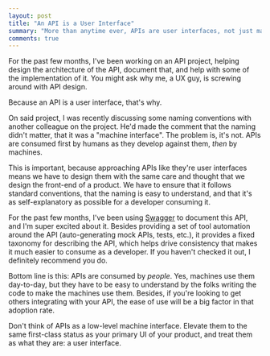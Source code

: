 ```yaml
---
layout: post
title: "An API is a User Interface"
summary: "More than anytime ever, APIs are user interfaces, not just machine interfaces. That means we need to design them as such."
comments: true
---
```


For the past few months, I've been working on an API project, helping design the architecture of the API, document that, and help with some of the implementation of it. You might ask why me, a UX guy, is screwing around with API design.

Because an API is a user interface, that's why.

On said project, I was recently discussing some naming conventions with another colleague on the project. He'd made the comment that the naming didn't matter, that it was a "machine interface". The problem is, it's not. APIs are consumed first by humans as they develop against them, _then_ by machines.

This is important, because approaching APIs like they're user interfaces means we have to design them with the same care and thought that we design the front-end of a product. We have to ensure that it follows standard conventions, that the naming is easy to understand, and that it's as self-explanatory as possible for a developer consuming it.

For the past few months, I've been using [Swagger][swagger] to document this API, and I'm super excited about it. Besides providing a set of tool automation around the API (auto-generating mock APIs, tests, etc.), it provides a fixed taxonomy for describing the API, which helps drive consistency that makes it much easier to consume as a developer. If you haven't checked it out, I definitely recommend you do.

Bottom line is this: APIs are consumed by _people_. Yes, machines use them day-to-day, but they have to be easy to understand by the folks writing the code to make the machines use them. Besides, if you're looking to get others integrating with your API, the ease of use will be a big factor in that adoption rate.

Don't think of APIs as a low-level machine interface. Elevate them to the same first-class status as your primary UI of your product, and treat them as what they are: a user interface.

[swagger]: http://swagger.io
